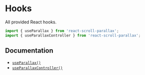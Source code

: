 # Hooks

All provided React hooks.

```ts
import { useParallax } from 'react-scroll-parallax';
import { useParallaxController } from 'react-scroll-parallax';
```

## Documentation

- [`useParallax()`](/docs/usage/hooks/use-parallax)
- [`useParallaxController()`](/docs/usage/hooks/use-parallax-controller)

